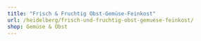 ```yaml
---
title: "Frisch & Fruchtig Obst-Gemüse-Feinkost"
url: /heidelberg/frisch-und-fruchtig-obst-gemuese-feinkost/
shop: Gemüse & Obst
---
```

